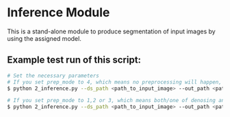 # **Inference Module**
This is a stand-alone module to produce segmentation of input images by using the assigned model.

## Example test run of this script:
```bash
# Set the necessary parameters
# If you set prep_mode to 4, which means no preprocessing will happen, then you don't have to set a path to store the preprocessed images
$ python 2_inference.py --ds_path <path_to_input_image> --out_path <path_to_output_segmentations> --pretrained <path_to_pretrained_model + model_name> --prep_mode 4

# If you set prep_mode to 1,2 or 3, which means both/one of denosing and N4 bias field correction will happen, then you have to set a path to store the preprocessed images
$ python 2_inference.py --ds_path <path_to_input_image> --out_path <path_to_output_segmentations> --pretrained <path_to_pretrained_model + model_name> --prep_mode 1

```
